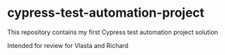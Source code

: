 # cypress-test-automation-project
This repository contains my first Cypress test automation project solution

Intended for review for Vlasta and Richard
